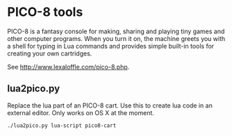 # PICO-8 tools

PICO-8 is a fantasy console for making, sharing and playing tiny games and other computer programs. When you turn it on, the machine greets you with a shell for typing in Lua commands and provides simple built-in tools for creating your own cartridges.

See http://www.lexaloffle.com/pico-8.php.

## lua2pico.py

Replace the lua part of an PICO-8 cart. Use this to create lua code in an external editor. Only works on OS X at the moment.

```./lua2pico.py lua-script pico8-cart```
